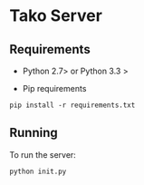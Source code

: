 # Tako Server

## Requirements
* Python 2.7> or Python 3.3 >

* Pip requirements
```
pip install -r requirements.txt
```

## Running
To run the server:
```
python init.py
```

